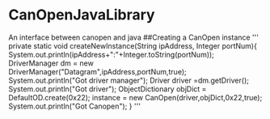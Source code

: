 # CanOpenJavaLibrary
An interface between canopen and java
##Creating a CanOpen instance
'''
    private static void createNewInstance(String ipAddress, Integer portNum){
        System.out.println(ipAddress+":"+Integer.toString(portNum));
        DriverManager dm = new DriverManager("Datagram",ipAddress,portNum,true);
        System.out.println("Got driver manager");
        Driver driver =dm.getDriver();
        System.out.println("Got driver");
        ObjectDictionary objDict = DefaultOD.create(0x22);
        instance = new CanOpen(driver,objDict,0x22,true);
        System.out.println("Got Canopen");
    }
'''

